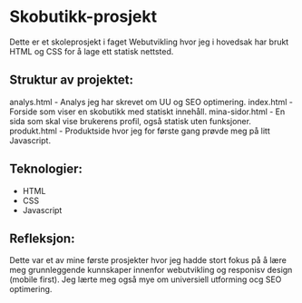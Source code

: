 # Skobutikk-prosjekt

Dette er et skoleprosjekt i faget Webutvikling hvor jeg i hovedsak har brukt HTML og CSS for å lage ett statisk nettsted. 

## Struktur av projektet:

analys.html - Analys jeg har skrevet om UU og SEO optimering.
index.html - Forside som viser en skobutikk med statiskt innehåll.
mina-sidor.html - En sida som skal vise brukerens profil, også statisk uten funksjoner.
produkt.html - Produktside hvor jeg for første gang prøvde meg på litt Javascript.

## Teknologier:

- HTML
- CSS
- Javascript

## Refleksjon:

Dette var et av mine første prosjekter hvor jeg hadde stort fokus på å lære meg grunnleggende kunnskaper innenfor webutvikling og responisv design (mobile first). Jeg lærte meg også mye om universiell utforming ocg SEO optimering.


